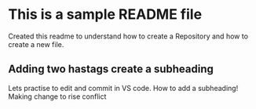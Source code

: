 # This is a sample README file

Created this readme to understand how to create a Repository and how to create a new file.

## Adding two hastags create a subheading

Lets practise to edit and commit in VS code.
How to add a subheading! Making change to rise conflict


